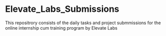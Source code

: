# Elevate_Labs_Submissions
This repositrory consists of the daily tasks and project submmissions for the online internship cum training program by Elevate Labs
